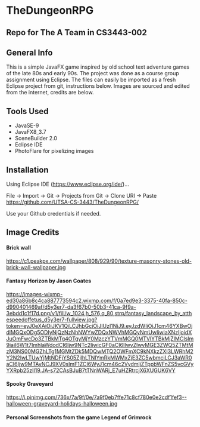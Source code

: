 # TheDungeonRPG
## Repo for The A Team in CS3443-002

## General Info
This is a simple JavaFX game inspired by old school text adventure games of the late 80s and early 90s. The project was done as a course group assignment using Eclipse. The files can easily be imported as a fresh Eclipse project from git, instructions below. Images are sourced and edited from the internet, credits are below.

## Tools Used
 * JavaSE-9
 * JavaFX8_3.7
 * SceneBuilder 2.0
 * Eclipse IDE
 * PhotoFlare for pixelizing images

## Installation
Using Eclipse IDE (https://www.eclipse.org/ide/)...

File -> Import -> Git -> Projects from Git -> Clone URI -> Paste https://github.com/UTSA-CS-3443/TheDungeonRPG/

Use your Github credentials if needed.

## Image Credits
#### Brick wall
https://c1.peakpx.com/wallpaper/808/929/90/texture-masonry-stones-old-brick-wall-wallpaper.jpg

#### Fantasy Horizon by Jason Coates
https://images-wixmp-ed30a86b8c4ca887773594c2.wixmp.com/f/0a7ed9e3-3375-40fa-850c-d990401469af/d5y3er7-da3f67b0-50b3-41ca-9f9a-3ebdd1c1f17d.png/v1/fill/w_1024,h_576,q_80,strp/fantasy_landscape_by_atthespeedoffetus_d5y3er7-fullview.jpg?token=eyJ0eXAiOiJKV1QiLCJhbGciOiJIUzI1NiJ9.eyJzdWIiOiJ1cm46YXBwOjdlMGQxODg5ODIyNjQzNzNhNWYwZDQxNWVhMGQyNmUwIiwiaXNzIjoidXJuOmFwcDo3ZTBkMTg4OTgyMjY0MzczYTVmMGQ0MTVlYTBkMjZlMCIsIm9iaiI6W1t7ImhlaWdodCI6Ijw9NTc2IiwicGF0aCI6IlwvZlwvMGE3ZWQ5ZTMtMzM3NS00MGZhLTg1MGMtZDk5MDQwMTQ2OWFmXC9kNXkzZXI3LWRhM2Y2N2IwLTUwYjMtNDFjYS05ZjlhLTNlYmRkMWMxZjE3ZC5wbmciLCJ3aWR0aCI6Ijw9MTAyNCJ9XV0sImF1ZCI6WyJ1cm46c2VydmljZTppbWFnZS5vcGVyYXRpb25zIl19.JA-s72CAsBJuB7tTNnWARj_E7uHZRtrcjX6XUGUK6VY

#### Spooky Graveyard
https://i.pinimg.com/736x/7a/9f/0e/7a9f0eb7ffe71c8cf780e0e2cdf1fef3--halloween-graveyard-holidays-halloween.jpg

#### Personal Screenshots from the game Legend of Grimrock


